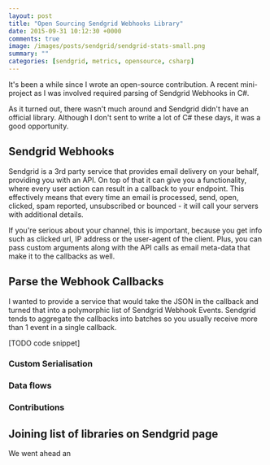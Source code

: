 ```yaml
---
layout: post
title: "Open Sourcing Sendgrid Webhooks Library"
date: 2015-09-31 10:12:30 +0000
comments: true
image: /images/posts/sendgrid/sendgrid-stats-small.png
summary: ""
categories: [sendgrid, metrics, opensource, csharp]
---
```


It's been a while since I wrote an open-source contribution. A recent mini-project as I was involved required parsing of Sendgrid Webhooks in C#.

As it turned out, there wasn't much around and Sendgrid didn't have an official library.  Although I don't sent to write a lot of C# these days, it was a good opportunity.
<!--more-->


Sendgrid Webhooks
-------------------
Sendgrid is a 3rd party service that provides email delivery on your behalf, providing you with an API.
On top of that it can give you a functionality, where every user action can result in a callback to your endpoint.
This effectively means that every time an email is processed, send, open, clicked, spam reported, unsubscribed or bounced - it will call your servers with additional details.

If you're serious about your channel, this is important, because you get info such as clicked url, IP address or the user-agent of the client.
Plus, you can pass custom arguments along with the API calls as email meta-data that make it to the callbacks as well.

Parse the Webhook Callbacks
-------------------
I wanted to provide a service that would take the JSON in the callback and turned that into a polymorphic list of Sendgrid Webhook Events.
Sendgrid tends to aggregate the callbacks into batches so you usually receive more than 1 event in a single callback.

[TODO code snippet]

### Custom Serialisation







### Data flows


### Contributions


Joining list of libraries on Sendgrid page
-------------------
We went ahead an